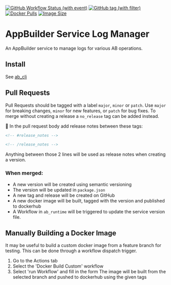 [![GitHub Workflow Status (with event)](https://img.shields.io/github/actions/workflow/status/CruGlobal/ab_service_log_manager/pr-merge-release.yml?logo=github&label=Build%20%26%20Test)](https://github.com/CruGlobal/ab_service_log_manager/actions/workflows/pr-merge-release.yml)
[![GitHub tag (with filter)](https://img.shields.io/github/v/tag/CruGlobal/ab_service_log_manager?logo=github&label=Latest%20Version)
](https://github.com/CruGlobal/ab_service_log_manager/releases)
[![Docker Pulls](https://img.shields.io/docker/pulls/digiserve/ab-log-manager?logo=docker&logoColor=white&label=Docker%20Pulls)](https://hub.docker.com/r/digiserve/ab-log-manager)
[![Image Size](https://img.shields.io/docker/image-size/digiserve/ab-log-manager/master?logo=docker&logoColor=white&label=Image%20Size)](https://hub.docker.com/r/digiserve/ab-log-manager/tags)

# AppBuilder Service Log Manager
An AppBuilder service to manage logs for various AB operations.

## Install
See [ab_cli](https://github.com/CruGlobal/ab-cli)

## Pull Requests
Pull Requests should be tagged with a label `major`, `minor` or `patch`. Use `major` for breaking changes, `minor` for new features, or `patch` for bug fixes. To merge without creating a release a `no_release` tag can be added instead.

:pencil: In the pull request body add release notes between these tags:
```md
<!-- #release_notes -->

<!-- /release_notes --> 
```
Anything between those 2 lines will be used as release notes when creating a version.

### When merged:
 - A new version will be created using semantic versioning
 - The version will be updated in `package.json`
 - A new tag and release will be created on GitHub
 - A new docker image will be built, tagged with the version and published to dockerhub
 - A Workflow in `ab_runtime` will be triggered to update the service version file.

 ## Manually Building a Docker Image
 It may be useful to build a custom docker image from a feature branch for testing.
This can be done through a workflow dispatch trigger.
1. Go to the Actions tab
2. Select the 'Docker Build Custom' workflow
3. Select 'run Workflow' and fill in the form
The image will be built from the selected branch and pushed to dockerhub using the given tags
